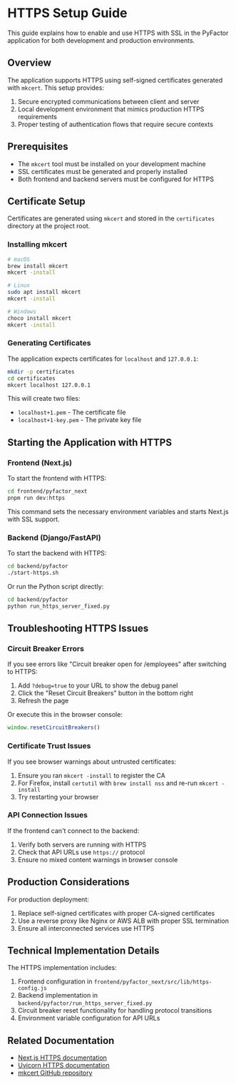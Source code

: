 # HTTPS Setup Guide

This guide explains how to enable and use HTTPS with SSL in the PyFactor application for both development and production environments.

## Overview

The application supports HTTPS using self-signed certificates generated with `mkcert`. This setup provides:

1. Secure encrypted communications between client and server
2. Local development environment that mimics production HTTPS requirements
3. Proper testing of authentication flows that require secure contexts

## Prerequisites

- The `mkcert` tool must be installed on your development machine
- SSL certificates must be generated and properly installed
- Both frontend and backend servers must be configured for HTTPS

## Certificate Setup

Certificates are generated using `mkcert` and stored in the `certificates` directory at the project root.

### Installing mkcert

```bash
# macOS
brew install mkcert
mkcert -install

# Linux
sudo apt install mkcert
mkcert -install

# Windows
choco install mkcert
mkcert -install
```

### Generating Certificates

The application expects certificates for `localhost` and `127.0.0.1`:

```bash
mkdir -p certificates
cd certificates
mkcert localhost 127.0.0.1
```

This will create two files:
- `localhost+1.pem` - The certificate file
- `localhost+1-key.pem` - The private key file

## Starting the Application with HTTPS

### Frontend (Next.js)

To start the frontend with HTTPS:

```bash
cd frontend/pyfactor_next
pnpm run dev:https
```

This command sets the necessary environment variables and starts Next.js with SSL support.

### Backend (Django/FastAPI)

To start the backend with HTTPS:

```bash
cd backend/pyfactor
./start-https.sh
```

Or run the Python script directly:

```bash
cd backend/pyfactor
python run_https_server_fixed.py
```

## Troubleshooting HTTPS Issues

### Circuit Breaker Errors

If you see errors like "Circuit breaker open for /employees" after switching to HTTPS:

1. Add `?debug=true` to your URL to show the debug panel
2. Click the "Reset Circuit Breakers" button in the bottom right
3. Refresh the page

Or execute this in the browser console:
```javascript
window.resetCircuitBreakers()
```

### Certificate Trust Issues

If you see browser warnings about untrusted certificates:

1. Ensure you ran `mkcert -install` to register the CA
2. For Firefox, install `certutil` with `brew install nss` and re-run `mkcert -install`
3. Try restarting your browser

### API Connection Issues

If the frontend can't connect to the backend:

1. Verify both servers are running with HTTPS
2. Check that API URLs use `https://` protocol
3. Ensure no mixed content warnings in browser console

## Production Considerations

For production deployment:

1. Replace self-signed certificates with proper CA-signed certificates
2. Use a reverse proxy like Nginx or AWS ALB with proper SSL termination
3. Ensure all interconnected services use HTTPS

## Technical Implementation Details

The HTTPS implementation includes:

1. Frontend configuration in `frontend/pyfactor_next/src/lib/https-config.js`
2. Backend implementation in `backend/pyfactor/run_https_server_fixed.py`
3. Circuit breaker reset functionality for handling protocol transitions
4. Environment variable configuration for API URLs

## Related Documentation

- [Next.js HTTPS documentation](https://nextjs.org/docs/api-reference/cli#development)
- [Uvicorn HTTPS documentation](https://www.uvicorn.org/#https)
- [mkcert GitHub repository](https://github.com/FiloSottile/mkcert) 